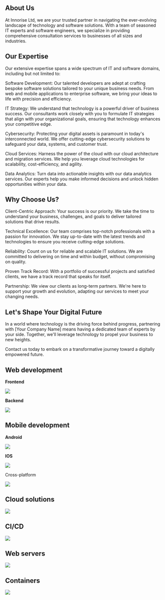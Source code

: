 <h2>About Us</h2>

At Innorise Ltd, we are your trusted partner in navigating the ever-evolving landscape of technology and software solutions. With a team of seasoned IT experts and software engineers, we specialize in providing comprehensive consultation services to businesses of all sizes and industries.

<h2>Our Expertise</h2>

Our extensive expertise spans a wide spectrum of IT and software domains, including but not limited to:

Software Development: Our talented developers are adept at crafting bespoke software solutions tailored to your unique business needs. From web and mobile applications to enterprise software, we bring your ideas to life with precision and efficiency.

IT Strategy: We understand that technology is a powerful driver of business success. Our consultants work closely with you to formulate IT strategies that align with your organizational goals, ensuring that technology enhances your competitive edge.

Cybersecurity: Protecting your digital assets is paramount in today's interconnected world. We offer cutting-edge cybersecurity solutions to safeguard your data, systems, and customer trust.

Cloud Services: Harness the power of the cloud with our cloud architecture and migration services. We help you leverage cloud technologies for scalability, cost-efficiency, and agility.

Data Analytics: Turn data into actionable insights with our data analytics services. Our experts help you make informed decisions and unlock hidden opportunities within your data.

<h2>Why Choose Us?</h2>

Client-Centric Approach: Your success is our priority. We take the time to understand your business, challenges, and goals to deliver tailored solutions that drive results.

Technical Excellence: Our team comprises top-notch professionals with a passion for innovation. We stay up-to-date with the latest trends and technologies to ensure you receive cutting-edge solutions.

Reliability: Count on us for reliable and scalable IT solutions. We are committed to delivering on time and within budget, without compromising on quality.

Proven Track Record: With a portfolio of successful projects and satisfied clients, we have a track record that speaks for itself.

Partnership: We view our clients as long-term partners. We're here to support your growth and evolution, adapting our services to meet your changing needs.

<h2>Let's Shape Your Digital Future</h2>

In a world where technology is the driving force behind progress, partnering with [Your Company Name] means having a dedicated team of experts by your side. Together, we'll leverage technology to propel your business to new heights.

Contact us today to embark on a transformative journey toward a digitally empowered future.
<h2>Web development</h2>
<b>Frontend</b>
<p>
  <a href="https://skillicons.dev">
    <img src="https://skillicons.dev/icons?i=astro,react,nextjs" />
  </a>
</p>
<b>Backend</b>
<p>
  <a href="https://skillicons.dev">
    <img src="https://skillicons.dev/icons?i=nodejs,bun,typescript,mongodb,redis" />
  </a>
</p>

<h2>Mobile development</h2>
<b>Android</b>
<p>
  <a href="https://skillicons.dev">
    <img src="https://skillicons.dev/icons?i=kotlin,java" />
  </a>
</p>
<b>IOS</b>
<p>
  <a href="https://skillicons.dev">
    <img src="https://skillicons.dev/icons?i=swift" />
  </a>
</p>
Cross-platform
<p>
  <a href="https://skillicons.dev">
    <img src="https://skillicons.dev/icons?i=flutter" />
  </a>
</p>
<h2>Cloud solutions</h2>
<p>
  <a href="https://skillicons.dev">
    <img src="https://skillicons.dev/icons?i=aws,gcp,heroku" />
  </a>
</p>
<h2>CI/CD</h2>
<p>
  <a href="https://skillicons.dev">
    <img src="https://skillicons.dev/icons?i=jenkins" />
  </a>
</p>

<h2>Web servers</h2>
<p>
  <a href="https://skillicons.dev">
    <img src="https://skillicons.dev/icons?i=nginx" />
  </a>
</p>
<h2>Containers</h2>
<p>
  <a href="https://skillicons.dev">
    <img src="https://skillicons.dev/icons?i=docker" />
  </a>
</p>

